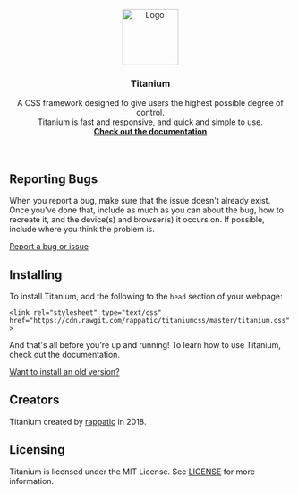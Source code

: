 <p align="center">
  <a href="#">
    <img src="https://preview.ibb.co/kapqz8/Picture4.png" alt="Logo" width=100 height=100>
  </a>

  <h3 align="center">Titanium</h3>
  <p align="center">
    A CSS framework designed to give users the highest possible degree of control.<br>Titanium is fast and responsive, and quick and simple to use.
  <br>
    <a href="https://github.com/rappatic/titaniumcss/wiki"><strong>Check out the documentation</strong></a><br>
    <br>
  <br>
</p>
</p>

## Reporting Bugs

When you report a bug, make sure that the issue doesn't already exist. Once you've done that, include as much as you can about the bug, how to recreate it, and the device(s) and browser(s) it occurs on. If possible, include where you think the problem is.

[Report a bug or issue](https://github.com/rappatic/titaniumcss/issues)

## Installing

To install Titanium, add the following to the `head` section of your webpage:

`<link rel="stylesheet" type="text/css" href="https://cdn.rawgit.com/rappatic/titaniumcss/master/titanium.css">`

And that's all before you're up and running! To learn how to use Titanium, check out the documentation.

<a href="https://github.com/rappatic/titaniumcss/wiki/Get-Started">Want to install an old version?</a>

## Creators

Titanium created by <a href="https://rappatic.com" target="_blank">rappatic</a> in 2018.

## Licensing

Titanium is licensed under the MIT License. See <a href="https://github.com/rappatic/titaniumcss/blob/master/LICENSE">LICENSE</a> for more information.
